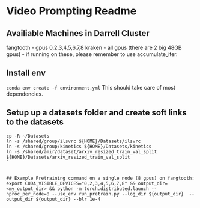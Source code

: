 # Video Prompting Readme

## Availiable Machines in Darrell Cluster
fangtooth - gpus 0,2,3,4,5,6,7,8
kraken - all gpus (there are 2 big 48GB gpus) - if running on these, please remember to use accumulate_iter.

## Install env 
``conda env create -f environment.yml``
This should take care of most dependencies.

## Setup up a datasets folder and create soft links to the datasets
```
cp -R ~/Datasets
ln -s /shared/group/ilsvrc ${HOME}/Datasets/ilsvrc
ln -s /shared/group/kinetics ${HOME}/Datasets/kinetics
ln -s /shared/amir/dataset/arxiv_resized_train_val_split ${HOME}/Datasets/arxiv_resized_train_val_split
`


## Example Pretraining command on a single node (8 gpus) on fangtooth:
export CUDA_VISIBLE_DEVICES="0,2,3,4,5,6,7,8" && output_dir=<my_output_dir> && python -m torch.distributed.launch --nproc_per_node=8 --use_env run_pretrain.py --log_dir ${output_dir}  --output_dir ${output_dir} --blr 1e-4
